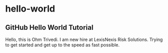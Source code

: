 # hello-world
GitHub Hello World Tutorial
---------------------------
Hello, this is Ohm Trivedi. I am new hire at LexisNexis Risk Solutions. 
Trying to get started and get up to the speed as fast possible.

